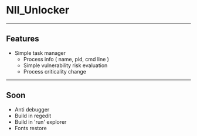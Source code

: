 # Nll_Unlocker
--------------
## Features
- Simple task manager
  -  Process info ( name, pid, cmd line )
  -  Simple vulnerability risk evaluation
  -  Process criticality change
-------------
## Soon
- Anti debugger
- Build in regedit
- Build in 'run' explorer
- Fonts restore
